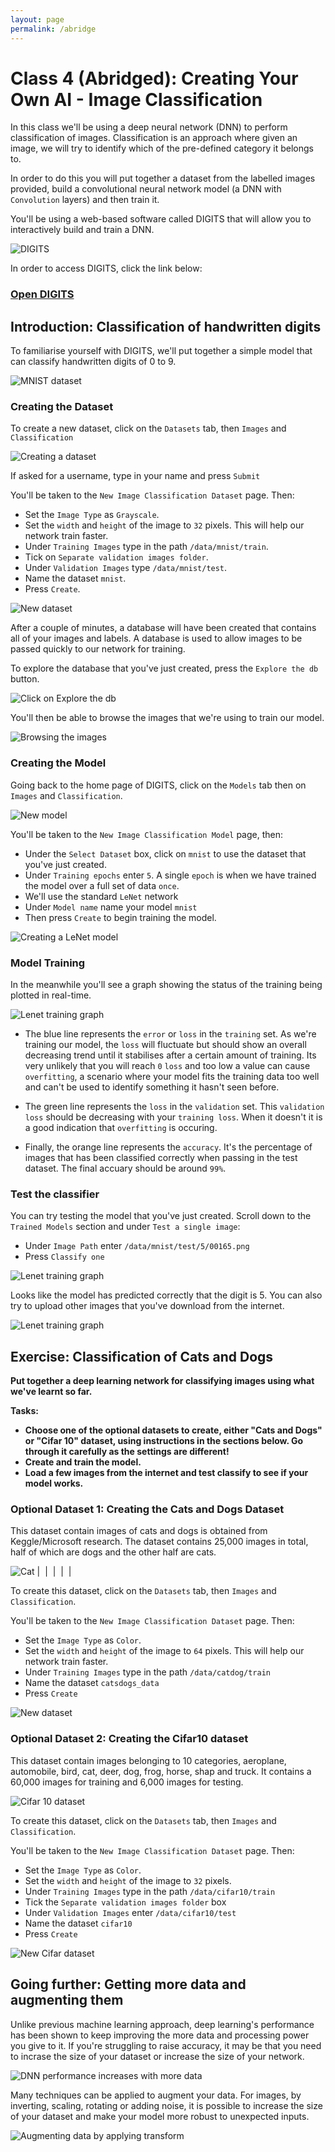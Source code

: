 ```yaml
---
layout: page
permalink: /abridge
---
```


# Class 4 (Abridged): Creating Your Own AI - Image Classification

In this class we'll be using a deep neural network (DNN) to perform classification of images. Classification is an approach where given an image, we will try to identify which of the pre-defined category it belongs to.

In order to do this you will put together a dataset from the labelled images provided, build a convolutional neural network model (a DNN with `Convolution` layers) and then train it.

You'll be using a web-based software called DIGITS that will allow you to interactively build and train a DNN.

<img src="/img/digits.png" class="img-responsive" alt="DIGITS" />

In order to access DIGITS, click the link below:

<h3><a href="http://34.249.251.169:5000" target="_blank">Open DIGITS</a></h3>

## Introduction: Classification of handwritten digits

To familiarise yourself with DIGITS, we'll put together a simple model that can classify handwritten digits of 0 to 9.

<img src="/img/mnistdigits.gif" alt="MNIST dataset" class="img-responsive img-rounded"  />

### Creating the Dataset

To create a new dataset, click on the `Datasets` tab, then `Images` and `Classification`

<img src="/img/create_dataset.png" alt="Creating a dataset" class="img-responsive img-rounded img-screenshot"  />

If asked for a username, type in your name and press `Submit`

You'll be taken to the `New Image Classification Dataset` page. Then:
* Set the `Image Type` as `Grayscale`.
* Set the `width` and `height` of the image to `32` pixels. This will help our network train faster.
* Under `Training Images` type in the path `/data/mnist/train`.
* Tick on `Separate validation images folder`.
* Under `Validation Images` type `/data/mnist/test`.
* Name the dataset `mnist`.
* Press `Create`.

<img src="/img/create_mnist_dataset.png"  alt="New dataset" class="img-responsive img-rounded img-screenshot"  />

After a couple of minutes, a database will have been created that contains all of your images and labels. A database is used to allow images to be passed quickly to our network for training.

To explore the database that you've just created, press the `Explore the db` button.

<img src="/img/mnist_explore_db.png" alt="Click on Explore the db" class="img-responsive img-rounded img-screenshot"  />

You'll then be able to browse the images that we're using to train our model.

<img src="/img/mnist_exploring_db.png" alt="Browsing the images" class="img-responsive img-rounded img-screenshot"  />

### Creating the Model

Going back to the home page of DIGITS, click on the `Models` tab then on `Images` and `Classification`.

<img src="/img/create_model.png"  alt="New model" class="img-responsive img-rounded img-screenshot"  />

You'll be taken to the `New Image Classification Model` page, then:
* Under the `Select Dataset` box, click on `mnist` to use the dataset that you've just created.
* Under `Training epochs` enter `5`. A single `epoch` is when we have trained the model over a full set of data `once`.
* We'll use the standard `LeNet` network
* Under `Model name` name your model `mnist`
* Then press `Create` to begin training the model.

<img src="/img/create_lenet_model.png"  alt="Creating a LeNet model" class="img-responsive img-rounded img-screenshot" />

### Model Training

In the meanwhile you'll see a graph showing the status of the training being plotted in real-time.

<img src="/img/mnist_train_graph_loss.png"  alt="Lenet training graph" class="img-responsive img-rounded img-screenshot" />

* The blue line represents the `error` or `loss` in the `training` set.  As we're training our model, the `loss` will fluctuate but should show an overall decreasing trend until it stabilises after a certain amount of training. Its very unlikely that you will reach `0` `loss` and too low a value can cause `overfitting`, a scenario where your model fits the training data too well and can't be used to identify something it hasn't seen before.

* The green line represents the `loss` in the `validation` set. This `validation loss` should be decreasing with your `training loss`. When it doesn't it is a good indication that `overfitting` is occuring.

* Finally, the orange line represents the `accuracy`. It's the percentage of images that has been classified correctly when passing in the test dataset. The final accuary should be around `99%`.

### Test the classifier

You can try testing the model that you've just created. Scroll down to the `Trained Models` section and under `Test a single image`:
* Under `Image Path` enter `/data/mnist/test/5/00165.png`
* Press `Classify one`

<img src="/img/classify_one.png"  alt="Lenet training graph" class="img-responsive img-rounded img-screenshot" />

Looks like the model has predicted correctly that the digit is 5. You can also try to upload other images that you've download from the internet.

<img src="/img/classify_5.png"  alt="Lenet training graph" class="img-responsive img-rounded img-screenshot" />

## Exercise: Classification of Cats and Dogs

**Put together a deep learning network for classifying images using what we've learnt so far.**

**Tasks:**
* **Choose one of the optional datasets to create, either "Cats and Dogs" or "Cifar 10" dataset, using instructions in the sections below. Go through it carefully as the settings are different!**
* **Create and train the model.**
* **Load a few images from the internet and test classify to see if your model works.**

### Optional Dataset 1: Creating the Cats and Dogs Dataset

This dataset contain images of cats and dogs is obtained from Keggle/Microsoft research. The dataset contains 25,000 images in total, half of which are dogs and the other half are cats.

<img src="/img/dog.6.jpg" alt="Cat" class="img-responsive " style="max-width:150px;max-height:150px" /> | <img src="/img/cat.9.jpg" alt="" class="img-responsive " style="max-width:150px;max-height:150px" /> | <img src="/img/dog.34.jpg" alt="" class="img-responsive " style="max-width:150px;max-height:150px" /> | <img src="/img/cat.24.jpg" alt="" class="img-responsive " style="max-width:150px;max-height:150px" /> | <img src="/img/dog.81.jpg" alt="" class="img-responsive " style="max-width:150px;max-height:150px" /> | <img src="/img/cat.39.jpg" alt="" class="img-responsive " style="max-width:150px;max-height:150px" />

To create this dataset, click on the `Datasets` tab, then `Images` and `Classification`.

You'll be taken to the `New Image Classification Dataset` page. Then:
* Set the `Image Type` as `Color`.
* Set the `width` and `height` of the image to `64` pixels. This will help our network train faster.
* Under `Training Images` type in the path `/data/catdog/train`
* Name the dataset `catsdogs_data`
* Press `Create`

<img src="/img/new_image_dataset.png"  alt="New dataset" class="img-responsive img-rounded img-screenshot"  />

### Optional Dataset 2: Creating the Cifar10 dataset

This dataset contain images belonging to 10 categories, aeroplane, automobile, bird, cat, deer, dog, frog, horse, shap and truck. It contains a 60,000 images for training and 6,000 images for testing.

<img src="/img/cifar-10.png"  alt="Cifar 10 dataset" class="img-responsive img-rounded"  />

To create this dataset, click on the `Datasets` tab, then `Images` and `Classification`.

You'll be taken to the `New Image Classification Dataset` page. Then:
* Set the `Image Type` as `Color`.
* Set the `width` and `height` of the image to `32` pixels.
* Under `Training Images` type in the path `/data/cifar10/train`
* Tick the `Separate validation images folder` box
* Under `Validation Images` enter `/data/cifar10/test`
* Name the dataset `cifar10`
* Press `Create`

<img src="/img/create_cifar_dataset.png"  alt="New Cifar dataset" class="img-responsive img-rounded img-screenshot"  />

## Going further: Getting more data and augmenting them

Unlike previous machine learning approach, deep learning's performance has been shown to keep improving the more data and processing power you give to it. If you're struggling to raise accuracy, it may be that you need to incrase the size of your dataset or increase the size of your network.

<img src="/img/dl_moredata.png" alt="DNN performance increases with more data" class="img-responsive"  />

Many techniques can be applied to augment your data. For images, by inverting, scaling, rotating or adding noise, it is possible to increase the size of your dataset and make your model more robust to unexpected inputs.

<img src="/img/data_augment.png" alt="Augmenting data by applying transform" class="img-responsive"  />
